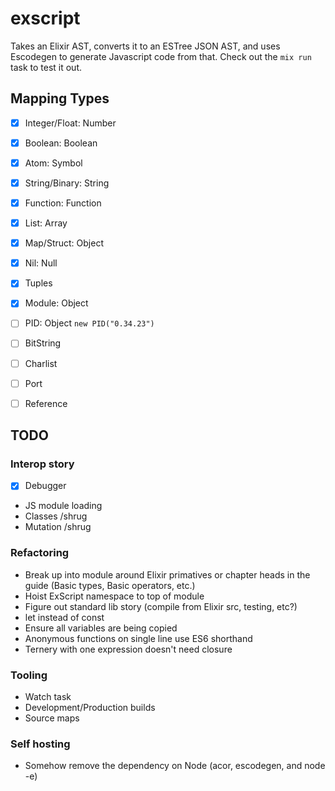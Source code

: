# exscript

Takes an Elixir AST, converts it to an ESTree JSON AST, and uses Escodegen to generate Javascript code from that. Check out the `mix run` task to test it out.

## Mapping Types

- [x] Integer/Float: Number
- [x] Boolean: Boolean
- [x] Atom: Symbol
- [x] String/Binary: String
- [x] Function: Function
- [x] List: Array
- [x] Map/Struct: Object
- [x] Nil: Null

- [x] Tuples
- [x] Module: Object
- [ ] PID: Object `new PID("0.34.23")`
- [ ] BitString
- [ ] Charlist
- [ ] Port
- [ ] Reference

## TODO

### Interop story

- [x] Debugger
- JS module loading
- Classes /shrug
- Mutation /shrug

### Refactoring

- Break up into module around Elixir primatives or chapter heads in the guide (Basic types, Basic operators, etc.)
- Hoist ExScript namespace to top of module
- Figure out standard lib story (compile from Elixir src, testing, etc?)
- let instead of const
- Ensure all variables are being copied
- Anonymous functions on single line use ES6 shorthand
- Ternery with one expression doesn't need closure

### Tooling

- Watch task
- Development/Production builds
- Source maps

### Self hosting

- Somehow remove the dependency on Node (acor, escodegen, and node -e)